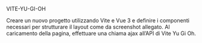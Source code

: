 
VITE-YU-GI-OH

Creare un nuovo progetto utilizzando Vite e Vue 3 e definire i componenti necessari per strutturare il layout come da screenshot allegato.
Al caricamento della pagina, effettuare una chiama ajax all’API di Vite Yu Gi Oh.